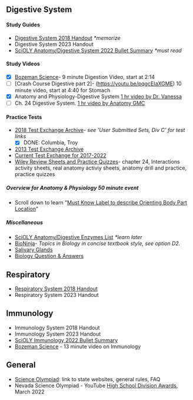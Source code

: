 ## Digestive System
#### Study Guides
- [Digestive System 2018 Handout](https://www.soinc.org/sites/default/files/uploaded_files/2018_OVERVIEW_DIGESTIVE_SYSTEM_HANDOUT.pdf) <i>*memorize</i>
- Digestive System 2023 Handout
- [SciOLY Anatomy/Digestive System 2022 Bullet Summary](https://scioly.org/wiki/index.php/Anatomy/Digestive_System) <i>*must read</i>


#### Study Videos
- [x] [Bozeman Science](https://youtu.be/nM5kMSjBrmw)- 9 minute Digestion Video, start at 2:14
- [ ] [Crash Course Digestive part 2]- (https://youtu.be/pqgcEIaXGME) 10 minute video, start at 4:40 for Stomach 
- [x] Anatomy and Physiology-Digestive System [1 hr video by Dr. Vanessa](https://youtu.be/vq6Ez993j0Q) 
- [ ] Ch. 24 Digestive System. [1 hr video by Anatomy GMC](https://youtu.be/fW1KTOk334s)

#### Practice Tests 
- [2018 Test Exchange Archive](https://scioly.org/wiki/index.php/2018_Test_Exchange)-
  <i>see 'User Submitted Sets, Div C' for test links</i>
  - [x] DONE: Columbia, Troy
- [2013 Test Exchange Archive](https://scioly.org/wiki/index.php/2013_Test_Exchange)
- [Current Test Exchange for 2017-2022](https://scioly.org/tests/)
- [Wiley Review Sheets and Practice Quizzes](https://bcs.wiley.com/he-bcs/Books?action=chapter&bcsId=6205&itemId=0470565101&chapterId=66211)- chapter 24, Interactions activity sheets, real anatomy activiy sheets, anatomy drill and practice, practice quizzes 
##### Overview for Anatomy & Physiology 50 minute event
- Scroll down to learn "[Must Know Label to describe Orienting Body Part Location](https://scioly.org/wiki/index.php/Anatomy_and_Physiology)"

##### Miscellaneous
- [SciOLY Anatomy/Digestive Enzymes List](https://scioly.org/wiki/index.php/Anatomy/Digestive_Secretion_List) <i>*learn later</i>
- [BioNinja](https://ib.bioninja.com.au/standard-level/topic-6-human-physiology/61-digestion-and-absorption/)- <i>Topics in Biology in concise textbook style, see option D2.</i>
- [Salivary Glands](https://www.uptodate.com/contents/image?imageKey=PC%2F115303)
- [Biology Question & Answers](https://www.biology-questions-and-answers.com/physiology-review.html)


## Respiratory
- [Respiratory System 2018 Handout](https://www.soinc.org/sites/default/files/uploaded_files/2018_RESPIRATORY_SYSTEM_HANDOUT.pdf)
- Respiratory System 2023 Handout

## Immunology
- Immunology System 2018 Handout
- Immunology System 2023 Handout
- [SciOLY Immunology 2022 Bullet Summary](https://scioly.org/wiki/index.php/Anatomy/Immune_System)
- [Bozeman Science](https://youtu.be/z3M0vU3Dv8E) - 13 minute video on Immunology

## General
- [Science Olympiad](https://www.soinc.org): link to state websites, general rules, FAQ
- Nevada Science Olympiad - YouTube [High School Division Awards](https://youtu.be/ebq0a__sUOk), March 2022 

 



